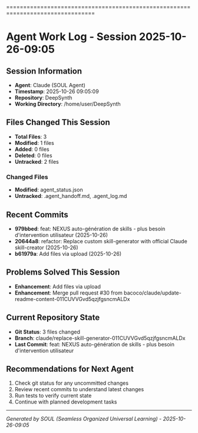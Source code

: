

================================================================================

# Agent Work Log - Session 2025-10-26-09:05

## Session Information
- **Agent**: Claude (SOUL Agent)
- **Timestamp**: 2025-10-26 09:05:09
- **Repository**: DeepSynth
- **Working Directory**: /home/user/DeepSynth

## Files Changed This Session
- **Total Files**: 3
- **Modified**: 1 files
- **Added**: 0 files
- **Deleted**: 0 files
- **Untracked**: 2 files

### Changed Files
- **Modified**: agent_status.json
- **Untracked**: .agent_handoff.md, .agent_log.md

## Recent Commits
- **979bbed**: feat: NEXUS auto-génération de skills - plus besoin d'intervention utilisateur (2025-10-26)
- **20644a8**: refactor: Replace custom skill-generator with official Claude skill-creator (2025-10-26)
- **b61979a**: Add files via upload (2025-10-26)

## Problems Solved This Session
- **Enhancement**: Add files via upload
- **Enhancement**: Merge pull request #30 from bacoco/claude/update-readme-content-011CUVVGvd5qzjfgsncmALDx

## Current Repository State
- **Git Status**: 3 files changed
- **Branch**: claude/replace-skill-generator-011CUVVGvd5qzjfgsncmALDx
- **Last Commit**: feat: NEXUS auto-génération de skills - plus besoin d'intervention utilisateur

## Recommendations for Next Agent
1. Check git status for any uncommitted changes
2. Review recent commits to understand latest changes
3. Run tests to verify current state
4. Continue with planned development tasks

---
*Generated by SOUL (Seamless Organized Universal Learning) - 2025-10-26-09:05*

